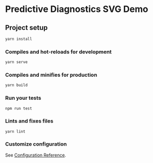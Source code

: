# Predictive Diagnostics SVG Demo

## Project setup

```sh
yarn install
```

### Compiles and hot-reloads for development

```sh
yarn serve
```

### Compiles and minifies for production

```sh
yarn build
```

### Run your tests

```sh
npm run test
```

### Lints and fixes files

```sh
yarn lint
```

### Customize configuration

See [Configuration Reference](https://cli.vuejs.org/config/).
